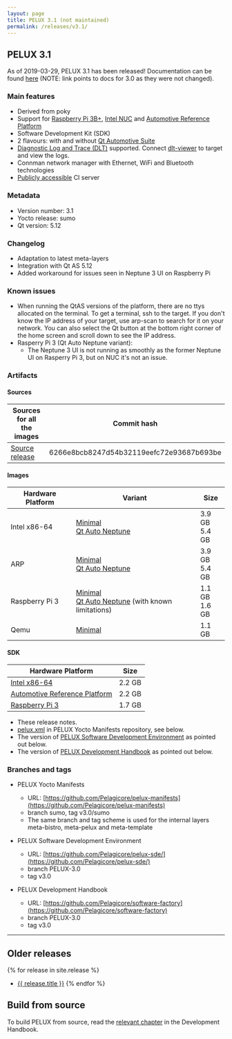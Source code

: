 ```yaml
---
layout: page
title: PELUX 3.1 (not maintained)
permalink: /releases/v3.1/
---
```


## PELUX 3.1
As of 2019-03-29, PELUX 3.1 has been released! Documentation can be found
[here](//pelux.io/software-factory/PELUX-3.0/) (NOTE: link points to docs for 3.0 as they were not changed).

### Main features
 - Derived from poky
 - Support for [Raspberry Pi 3B+](https://www.raspberrypi.org/products/raspberry-pi-3-model-b-plus/), [Intel NUC](https://www.intel.com/content/www/us/en/products/boards-kits/nuc.html) and [Automotive Reference Platform](https://www.youtube.com/watch?v=XVF19cC98Xs)
 - Software Development Kit (SDK)
 - 2 flavours: with and without [Qt Automotive Suite](https://www1.qt.io/qt-automotive-suite/)
 - [Diagnostic Log and Trace (DLT)](https://github.com/GENIVI/dlt-daemon)
   supported. Connect [dlt-viewer](https://github.com/GENIVI/dlt-viewer) to
   target and view the logs.
 - Connman network manager with Ethernet, WiFi and Bluetooth technologies
 - [Publicly accessible](//pelux.io/jenkins/) CI server

### Metadata
* Version number: 3.1
* Yocto release: sumo
* Qt version: 5.12

### Changelog
* Adaptation to latest meta-layers
* Integration with Qt AS 5.12
* Added workaround for issues seen in Neptune 3 UI on Raspberry Pi

### Known issues
* When running the QtAS versions of the platform, there are no ttys allocated on
  the terminal. To get a terminal, ssh to the target. If you don't know the IP
  address of your target, use arp-scan to search for it on your network. You can
  also select the Qt button at the bottom right corner of the home screen and
  scroll down to see the IP address.
* Rasperry Pi 3 (Qt Auto Neptune variant):
  - The Neptune 3 UI is not running as smoothly as the former Neptune UI on
    Rasperry Pi 3, but on NUC it's not an issue.

### Artifacts

#### Sources

|Sources for all the images| Commit hash |
| ------------------------ | ----------- |
| [Source release](https://pelux.io/artifacts/pelux/3.1/sources/source-release/) | 6266e8bcb8247d54b32119eefc72e93687b693be |

#### Images

| Hardware Platform | Variant | Size |
| ----------------- | ------- | ---- |
| Intel x86-64      | [Minimal](https://pelux.io/artifacts/pelux/3.1/binaries/intel/core-image-pelux-minimal-dev-intel-corei7-64.wic) <br> [Qt Auto Neptune](https://pelux.io/artifacts/pelux/3.1/binaries/intel/core-image-pelux-qtauto-neptune-dev-intel-corei7-64.wic) | 3.9 GB <br> 5.4 GB |
| ARP               | [Minimal](https://pelux.io/artifacts/pelux/3.1/binaries/arp/core-image-pelux-minimal-dev-arp.wic) <br> [Qt Auto Neptune](https://pelux.io/artifacts/pelux/3.1/binaries/arp/core-image-pelux-qtauto-neptune-dev-arp.wic)  | 3.9 GB <br> 5.4 GB |
| Raspberry Pi 3    | [Minimal](https://pelux.io/artifacts/pelux/3.1/binaries/rpi3/core-image-pelux-minimal-dev-raspberrypi3.rpi-sdimg) <br> [Qt Auto Neptune](https://pelux.io/artifacts/pelux/3.1/binaries/rpi3/core-image-pelux-qtauto-neptune-dev-raspberrypi3.rpi-sdimg) (with known limitations) | 1.1 GB <br> 1.6 GB |
| Qemu              | [Minimal](https://pelux.io/artifacts/pelux/3.1/binaries/qemu/core-image-pelux-minimal-dev-qemux86-64.ext4) | 1.1 GB |

#### SDK

| Hardware Platform | Size |
| ----------------- | ---- |
| [Intel x86-64](https://pelux.io/artifacts/pelux/3.1/binaries/intel/pelux-glibc-x86_64-core-image-pelux-qtauto-neptune-dev-corei7-64-toolchain-3.1.sh) | 2.2 GB |
| [Automotive Reference Platform](https://pelux.io/artifacts/pelux/3.1/binaries/arp/pelux-glibc-x86_64-core-image-pelux-qtauto-neptune-dev-corei7-64-toolchain-3.1.sh) | 2.2 GB |
| [Raspberry Pi 3](https://pelux.io/artifacts/pelux/3.1/binaries/rpi3/pelux-glibc-x86_64-core-image-pelux-qtauto-neptune-dev-cortexa7hf-neon-vfpv4-toolchain-3.1.sh) | 1.7 GB |

* These release notes.
* [pelux.xml](https://github.com/Pelagicore/pelux-manifests/blob/v3.1/sumo/pelux.xml)
  in PELUX Yocto Manifests repository, see below.
* The version of [PELUX Software Development
  Environment](https://github.com/Pelagicore/pelux-sde/tree/PELUX-3.1) as pointed out below.
* The version of [PELUX Development Handbook](//pelux.io/software-factory/PELUX-3.0/) as
  pointed out below.

### Branches and tags
* PELUX Yocto Manifests
    - URL: [https://github.com/Pelagicore/pelux-manifests](https://github.com/Pelagicore/pelux-manifests)
    - branch sumo, tag v3.0/sumo
    - The same branch and tag scheme is used for the internal layers
      meta-bistro, meta-pelux and meta-template

* PELUX Software Development Environment
    - URL: [https://github.com/Pelagicore/pelux-sde/](https://github.com/Pelagicore/pelux-sde/)
    - branch PELUX-3.0
    - tag v3.0

* PELUX Development Handbook
    - URL: [https://github.com/Pelagicore/software-factory](https://github.com/Pelagicore/software-factory)
    - branch PELUX-3.0
    - tag v3.0

------------------------

## Older releases
{% for release in site.release %}
  - <a href="{{ release.url }}">{{ release.title }}</a>
{% endfor %}

## Build from source
To build PELUX from source, read the [relevant
chapter](//pelux.io/software-factory/PELUX-3.0/chapters/baseplatform/index.html) in
the Development Handbook.
